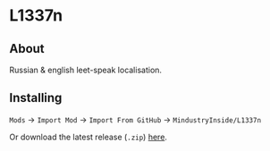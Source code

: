 # L1337n

## About

Russian & english leet-speak localisation.

## Installing

`Mods` -> `Import Mod` -> `Import From GitHub` -> `MindustryInside/L1337n`

Or download the latest release (`.zip`) [here](https://github.com/MindustryInside/L1337n/releases/latest).
